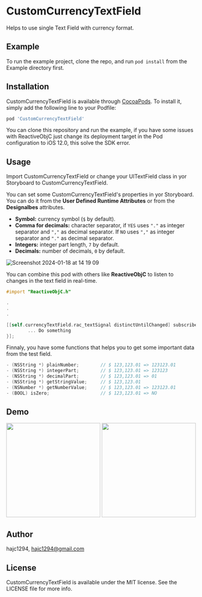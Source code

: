 # CustomCurrencyTextField

Helps to use single Text Field with currency format.

## Example

To run the example project, clone the repo, and run `pod install` from the Example directory first.

## Installation

CustomCurrencyTextField is available through [CocoaPods](https://cocoapods.org). To install
it, simply add the following line to your Podfile:

```ruby
pod 'CustomCurrencyTextField'
```

You can clone this repository and run the example, if you have some issues with ReactiveObjC just change its deployment target in the Pod configuration to iOS 12.0, this
solve the SDK error.

## Usage

Import CustomCurrencyTextField or change your UITextField class in yor Storyboard to CustomCurrencyTextField.

You can set some CustomCurrencyTextField's properties in yor Storyboard. You can do it from the **User Defined Runtime Attributes** or from the **Designalbes** attributes.

- **Symbol:** currency symbol (`$` by default).
- **Comma for decimals:** character separator, if `YES` uses `"."` as integer separator and `","` as decimal separator. If `NO` uses `","` as integer separator and `"."` as decimal separator.
- **Integers:** integer part length, `7` by default.
- **Decimals:** number of decimals, `0` by default.

![Screenshot 2024-01-18 at 14 19 09](https://github.com/hajc1294/CustomCurrencyTextField/assets/61942641/2059ca37-b92e-4d1b-ae9c-5bc21a315111)

You can combine this pod with others like **ReactiveObjC** to listen to changes in the text field in real-time.

```Objective-C
#import "ReactiveObjC.h"

.
.
.

[[self.currencyTextField.rac_textSignal distinctUntilChanged] subscribeNext: ^(NSString * value) {
        ... Do something
}];
```
Finnaly, you have some functions that helps you to get some important data from the test field.

```Objective-C
- (NSString *) plainNumber;        // $ 123,123.01 => 123123.01
- (NSString *) integerPart;        // $ 123,123.01 => 123123
- (NSString *) decimalPart;        // $ 123,123.01 => 01
- (NSString *) getStringValue;     // $ 123,123.01
- (NSNumber *) getNumberValue;     // $ 123,123.01 => 123123.01
- (BOOL) isZero;                   // $ 123,123.01 => NO
```

## Demo

<img src="https://github.com/hajc1294/CustomCurrencyTextField/assets/61942641/59287955-e1e5-4171-8720-d21db621ac7a" width="250">   <img src="https://github.com/hajc1294/CustomCurrencyTextField/assets/61942641/93e9269b-2fe3-480b-8328-7939cdf9c1ad" width="250">

## Author

hajc1294, hajc1294@gmail.com

## License

CustomCurrencyTextField is available under the MIT license. See the LICENSE file for more info.
